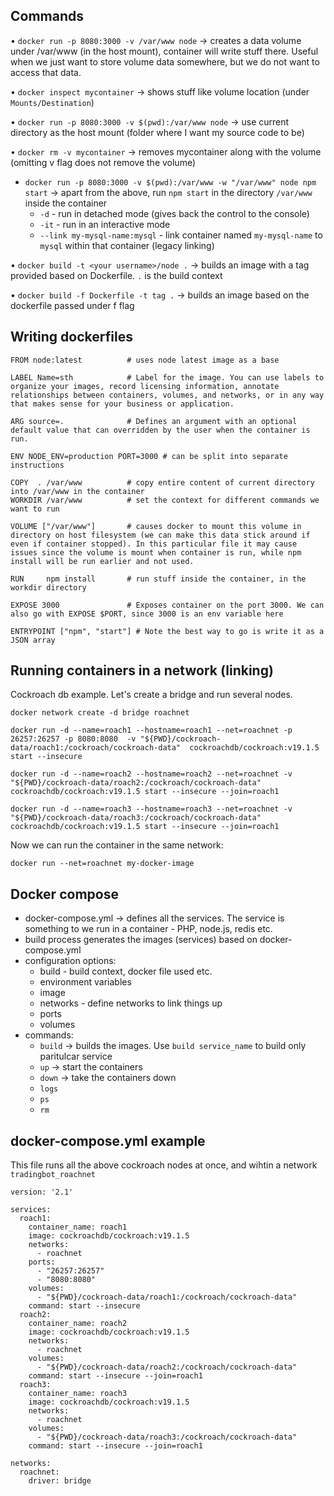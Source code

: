## Commands

• `docker run -p 8080:3000 -v /var/www node` -> creates a data volume under /var/www (in the host mount), container will write stuff there.
  Useful when we just want to store volume data somewhere, but we do not want to access that data.

• `docker inspect mycontainer` -> shows stuff like volume location (under `Mounts/Destination`)

• `docker run -p 8080:3000 -v $(pwd):/var/www node` -> use current directory as the host mount (folder where I want my source code to be)

• `docker rm -v mycontainer` -> removes mycontainer along with the volume (omitting v flag does not remove the volume)

- `docker run -p 8080:3000 -v $(pwd):/var/www -w "/var/www" node npm start` -> apart from the above, run `npm start` in the directory `/var/www` inside the container
  - `-d` - run in detached mode (gives back the control to the console)
  - `-it` - run in an interactive mode
  - `--link my-mysql-name:mysql` - link container named `my-mysql-name` to `mysql` within that container (legacy linking)

• `docker build -t <your username>/node .` -> builds an image with a tag provided based on Dockerfile. `.` is the build context

• `docker build -f Dockerfile -t tag .` -> builds an image based on the dockerfile passed under f flag

## Writing dockerfiles

```
FROM node:latest          # uses node latest image as a base

LABEL Name=sth            # Label for the image. You can use labels to organize your images, record licensing information, annotate relationships between containers, volumes, and networks, or in any way that makes sense for your business or application.

ARG source=.              # Defines an argument with an optional default value that can overridden by the user when the container is run.

ENV NODE_ENV=production PORT=3000 # can be split into separate instructions

COPY  . /var/www          # copy entire content of current directory into /var/www in the container
WORKDIR /var/www          # set the context for different commands we want to run

VOLUME ["/var/www"]       # causes docker to mount this volume in directory on host filesystem (we can make this data stick around if even if container stopped). In this particular file it may cause issues since the volume is mount when container is run, while npm install will be run earlier and not used.

RUN     npm install       # run stuff inside the container, in the workdir directory

EXPOSE 3000               # Exposes container on the port 3000. We can also go with EXPOSE $PORT, since 3000 is an env variable here

ENTRYPOINT ["npm", "start"] # Note the best way to go is write it as a JSON array
```

## Running containers in a network (linking)

Cockroach db example.
Let's create a bridge and run several nodes.
```
docker network create -d bridge roachnet
```
```
docker run -d --name=roach1 --hostname=roach1 --net=roachnet -p 26257:26257 -p 8080:8080  -v "${PWD}/cockroach-data/roach1:/cockroach/cockroach-data"  cockroachdb/cockroach:v19.1.5 start --insecure
```
```
docker run -d --name=roach2 --hostname=roach2 --net=roachnet -v "${PWD}/cockroach-data/roach2:/cockroach/cockroach-data" cockroachdb/cockroach:v19.1.5 start --insecure --join=roach1
```
```
docker run -d --name=roach3 --hostname=roach3 --net=roachnet -v "${PWD}/cockroach-data/roach3:/cockroach/cockroach-data" cockroachdb/cockroach:v19.1.5 start --insecure --join=roach1
```
Now we can run the container in the same network:
```
docker run --net=roachnet my-docker-image
```

## Docker compose
- docker-compose.yml -> defines all the services. The service is something to we run in a container - PHP, node.js, redis etc.
- build process generates the images (services) based on docker-compose.yml
- configuration options:
  - build - build context, docker file used etc.
  - environment variables
  - image
  - networks - define networks to link things up
  - ports
  - volumes
- commands:
  - `build` -> builds the images. Use `build service_name` to build only paritulcar service 
  - `up` -> start the containers
  - `down` -> take the containers down
  - `logs`
  - `ps`
  - `rm`
  

## docker-compose.yml example
This file runs all the above cockroach nodes at once, and wihtin a network `tradingbot_roachnet`
```
version: '2.1'

services:
  roach1:
    container_name: roach1
    image: cockroachdb/cockroach:v19.1.5
    networks:
      - roachnet
    ports:
      - "26257:26257"
      - "8080:8080"
    volumes:
      - "${PWD}/cockroach-data/roach1:/cockroach/cockroach-data"
    command: start --insecure
  roach2:
    container_name: roach2
    image: cockroachdb/cockroach:v19.1.5
    networks:
      - roachnet
    volumes:
      - "${PWD}/cockroach-data/roach2:/cockroach/cockroach-data"
    command: start --insecure --join=roach1
  roach3:
    container_name: roach3
    image: cockroachdb/cockroach:v19.1.5
    networks:
      - roachnet
    volumes:
      - "${PWD}/cockroach-data/roach3:/cockroach/cockroach-data"
    command: start --insecure --join=roach1

networks:
  roachnet:
    driver: bridge
```
